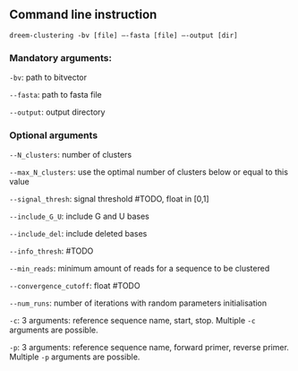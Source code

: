 
## Command line instruction


```
dreem-clustering -bv [file] —-fasta [file] —-output [dir]
```

### Mandatory arguments:

`-bv`: path to bitvector

`--fasta`: path to fasta file

`--output`: output directory

### Optional arguments

`--N_clusters`: number of clusters

`--max_N_clusters`: use the optimal number of clusters below or equal to this value

`--signal_thresh`: signal threshold #TODO, float in [0,1]

`--include_G_U`: include G and U bases 

`--include_del`: include deleted bases

`--info_thresh`: #TODO

`--min_reads`: minimum amount of reads for a sequence to be clustered

`--convergence_cutoff`: float #TODO

`--num_runs`: number of iterations with random parameters initialisation

`-c`: 3 arguments: reference sequence name, start, stop. Multiple `-c` arguments are possible.

`-p`: 3 arguments: reference sequence name, forward primer, reverse primer. Multiple `-p` arguments are possible.
